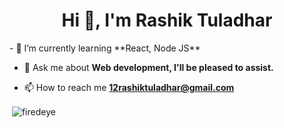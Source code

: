 <h1 align="center">Hi 👋, I'm Rashik Tuladhar</h1>
- 🌱 I’m currently learning **React, Node JS**

- 💬 Ask me about **Web development, I'll be pleased to assist.**

- 📫 How to reach me **12rashiktuladhar@gmail.com**



<p>&nbsp;<img align="center" src="https://github-readme-stats.vercel.app/api?username=firedeye&show_icons=true&locale=en" alt="firedeye" /></p>
